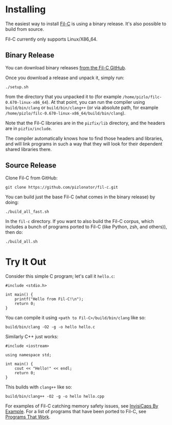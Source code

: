 # Installing

The easiest way to install [Fil-C](index.html) is using a binary release. It's also possible to build from source.

Fil-C currently only supports Linux/X86_64.

## Binary Release

You can download binary releases [from the Fil-C GitHub](https://github.com/pizlonator/fil-c/releases).

Once you download a release and unpack it, simply run:

    ./setup.sh

from the directory that you unpacked it to (for example `/home/pizlo/filc-0.670-linux-x86_64`). At that point, you can run the compiler using `build/bin/clang` or `build/bin/clang++` (or via absolute path, for example `/home/pizlo/filc-0.670-linux-x86_64/build/bin/clang`).

Note that the Fil-C libraries are in the `pizfix/lib` directory, and the headers are in `pizfix/include`.

The compiler automatically knows how to find those headers and libraries, and will link programs in such a way that they will look for their dependent shared libraries there.

## Source Release

Clone Fil-C from GitHub:

    git clone https://github.com/pizlonator/fil-c.git

You can build just the base Fil-C (what comes in the binary release) by doing:

    ./build_all_fast.sh

In the `fil-c` directory. If you want to also build the Fil-C corpus, which includes a bunch of programs ported to Fil-C (like Python, zsh, and others)), then do:

    ./build_all.sh

# Try It Out

Consider this simple C program; let's call it `hello.c`:

    #include <stdio.h>
    
    int main() {
        printf("Hello from Fil-C!\n");
        return 0;
    }

You can compile it using `<path to Fil-C>/build/bin/clang` like so:

    build/bin/clang -O2 -g -o hello hello.c

Similarly C++ just works:

    #include <iostream>

    using namespace std;

    int main() {
        cout << "Hello!" << endl;
        return 0;
    }

This builds with `clang++` like so:

    build/bin/clang++ -O2 -g -o hello hello.cpp

For examples of Fil-C catching memory safety issues, see
[InvisiCaps By Example](invisicaps_by_example.html). For a list of programs that have been ported to
Fil-C, see [Programs That Work](programs_that_work.html).

